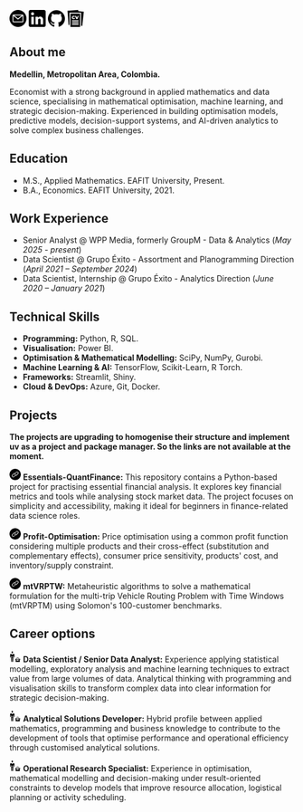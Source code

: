 [<img title="Mail" alt="mail" src="/assets/images/email.png" style="width:30px;height:30px;">](mailto:juancamiloolaya83@gmail.com?subject=Test)
[<img title="LinkedIn" alt="linkedin" src="/assets/images/linkedin_black.png" style="width:30px;height:30px;">](https://www.linkedin.com/in/juan-camilo-olaya-monsalve-004771242/)
[<img title="GitHub" alt="github" src="/assets/images/github.png" style="width:30px;height:30px;">](https://github.com/JuanCamiloOlaya)
[<img title="CV" alt="cv" src="/assets/images/cv_logo.png" style="width:30px;height:30px;">](/assets/docs/CV_English.pdf)

## About me
**Medellin, Metropolitan Area, Colombia.**

Economist with a strong background in applied mathematics and data science, specialising in  mathematical  optimisation,  machine  learning,  and  strategic  decision-making. Experienced  in  building  optimisation  models,  predictive  models,  decision-support systems, and AI-driven analytics to solve complex business challenges.

## Education
- M.S., Applied Mathematics. EAFIT University, Present.
- B.A., Economics. EAFIT University, 2021.

## Work Experience
- Senior Analyst @ WPP Media, formerly GroupM - Data & Analytics (_May 2025 - present_)
- Data Scientist @ Grupo Éxito - Assortment and Planogramming Direction (_April 2021 – September 2024_)
- Data Scientist, Internship @ Grupo Éxito - Analytics Direction (_June 2020 – January 2021_)

## Technical Skills
- **Programming:** Python, R, SQL.
- **Visualisation:** Power BI.
- **Optimisation & Mathematical Modelling:** SciPy, NumPy, Gurobi.
- **Machine Learning & AI:** TensorFlow, Scikit-Learn, R Torch.
- **Frameworks:** Streamlit, Shiny.
- **Cloud & DevOps:** Azure, Git, Docker.

## Projects

**The projects are upgrading to homogenise their structure and implement uv as a project and package manager. So the links are not available at the moment.**

[<img title="Link" alt="enlace" src="/assets/images/link_logo.png" style="width:20px;height:20px;">]() **Essentials-QuantFinance:** This repository contains a Python-based project for practising essential financial analysis. It explores key financial metrics and tools while analysing stock market data. The project focuses on simplicity and accessibility, making it ideal for beginners in finance-related data science roles.

[<img title="Link" alt="enlace" src="/assets/images/link_logo.png" style="width:20px;height:20px;">]() **Profit-Optimisation:** Price optimisation using a common profit function considering multiple products and their cross-effect (substitution and complementary effects), consumer price sensitivity, products' cost, and inventory/supply constraint.

[<img title="Link" alt="enlace" src="/assets/images/link_logo.png" style="width:20px;height:20px;">]() **mtVRPTW:** Metaheuristic algorithms to solve a mathematical formulation for the multi-trip Vehicle Routing Problem with Time Windows (mtVRPTM) using Solomon's 100-customer benchmarks.

## Career options
<img title="Link" alt="enlace" src="/assets/images/job_logo.png" style="width:20px;height:20px;"> **Data Scientist / Senior Data Analyst:** Experience applying statistical modelling, exploratory analysis and machine learning techniques to extract value from large volumes of data. Analytical thinking with programming and visualisation skills to transform complex data into clear information for strategic decision-making.

<img title="Link" alt="enlace" src="/assets/images/job_logo.png" style="width:20px;height:20px;"> **Analytical Solutions Developer:** Hybrid profile between applied mathematics, programming and business knowledge to contribute to the development of tools that optimise performance and operational efficiency through customised analytical solutions.

<img title="Link" alt="enlace" src="/assets/images/job_logo.png" style="width:20px;height:20px;"> **Operational Research Specialist:** Experience in optimisation, mathematical modelling and decision-making under result-oriented constraints to develop models that improve resource allocation, logistical planning or activity scheduling.
